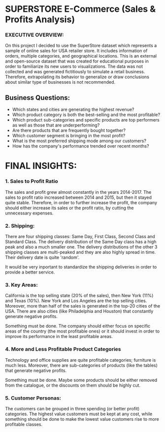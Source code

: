 <h1>SUPERSTORE E-Commerce (Sales & Profits Analysis)</h1>
<h3>EXECUTIVE OVERVIEW:</h3>
<p>On this project I decided to use the SuperStore dataset which represents a sample of online sales for USA retailer store. It includes information of orders, multiple categories, and geographical locations. This is an external and open-source dataset that was created for educational purposes in order to familiarize its new users to visualizations. The data was not collected and was generated fictitiously to simulate a retail business. Therefore, extrapolating its behavior to generalize or draw conclusions about similar type of businesses is not recommended.</p>
<h2>Business Questions:</h2>

<ul>
<li>Which states and cities are generating the highest revenue?</li>
  <li>Which product category is both the best-selling and the most profitable?</li>
   <li>Which product sub-categories and specific products are top performers as well as those that are underperforming?</li>
   <li>Are there products that are frequently bought together?</li>
   <li>Which customer segment is bringing in the most profit?</li>
   <li>What is the most preferred shipping mode among our customers?</li>
   <li>How has the company's performance trended over recent months?</li>
</ul>
<h1>FINAL INSIGHTS:</h1>
<h3>1. Sales to Profit Ratio</h3>
<p>The sales and profit grew almost constantly in the years 2014-2017. The sales to profit ratio increased between 2014 and 2015, but then it stayed quite stable. Therefore, in order to further increase the profit, the company should either increase its sales or the profit ratio, by cutting the unnecessary expenses.</p>
<h3>2. Shipping:</h3>
<p>There are four shipping classes: Same Day, First Class, Second Class and Standard Class.
The delivery distribution of the Same Day class has a high peak and also a much smaller one. The delivery distributions of the other 3 shipping classes are multi-peaked and they are also highly spread in time. Their delivery date is quite 'random'.

It would be very inportant to standardize the shipping deliveries in order to provide a better service.</p>
<h3>3. Key Areas:</h3>
<p>California is the top selling state (20% of the sales), then New York (11%) and Texas (10%). New York and Los Angeles are the top selling cities. Moreover, more than half of the sales is generated in the top-20 cities of the USA.
There are also cities (like Philadelphia and Houston) that constantly generate negative profits.

Something must be done. The company should either focus on specific areas of the country (the most profitable ones) or it should invest in order to improve its performance in the least profitable areas.</p>
<h3>4. More and Less Profitable Product Categories</h3>
<p>Technology and office supplies are quite profitable categories; furniture is much less. Moreover, there are sub-categories of products (like the tables) that generate negative profits.

Something must be done. Maybe some products should be either removed from the catalogue, or the discounts on them should be highly cut.</p>
<h3>5. Customer Personas:</h3>
<p>The customers can be grouped in three spending (or better profit) categories. The highest value customers must be kept at any cost, while something should be done to make the lowest value customers rise to more profitable classes.</p>
